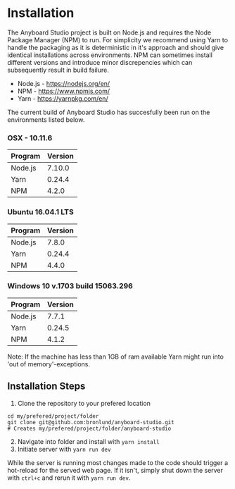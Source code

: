 # Installation
The Anyboard Studio project is built on Node.js and requires the Node Package Manager (NPM) to run. For simplicity we recommend using Yarn to handle the packaging as it is deterministic in it's approach and should give identical installations across environments. NPM can sometimes install different versions and introduce minor discrepencies which can subsequently result in build failure.  

* Node.js - https://nodejs.org/en/
* NPM - https://www.npmjs.com/
* Yarn - https://yarnpkg.com/en/

The current build of Anyboard Studio has succesfully been run on the environments listed below. 

### OSX - 10.11.6
|Program	    |Version	|
|---	        |---	    |
|Node.js      |7.10.0   |
|Yarn        	|0.24.4  	|
|NPM        	|4.2.0  	|


### Ubuntu 16.04.1 LTS
|Program	    |Version  |
|---	        |---	    |
|Node.js      |7.8.0    |
|Yarn        	|0.24.4  	|
|NPM        	|4.4.0  	|

### Windows 10 v.1703 build 15063.296
|Program	    |Version  |
|---	        |---	    |
|Node.js      |7.7.1    |
|Yarn        	|0.24.5  	|
|NPM        	|4.1.2  	|

Note: If the machine has less than 1GB of ram available Yarn might run into 'out of memory'-exceptions.

## Installation Steps
1. Clone the repository to your prefered location
```shell
cd my/prefered/project/folder
git clone git@github.com:bronlund/anyboard-studio.git
# Creates my/prefered/project/folder/anyboard-studio
```
2. Navigate into folder and install with `yarn install`
3. Initiate server with `yarn run dev`

While the server is running most changes made to the code should trigger a hot-reload for the served web page. If it isn't, simply shut down the server with `ctrl+c` and rerun it with `yarn run dev`.
